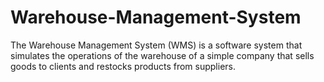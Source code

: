 # Warehouse-Management-System
The Warehouse Management System (WMS) is a software system that simulates the operations of the  warehouse of a simple company that sells goods to clients and restocks products from suppliers. 

